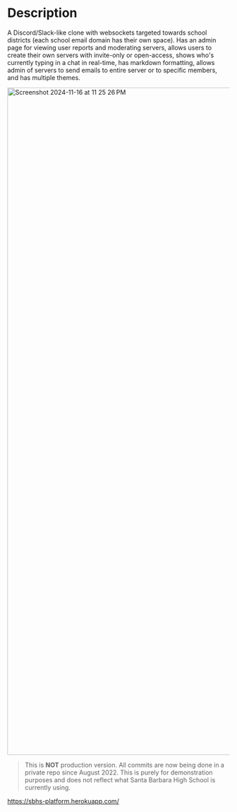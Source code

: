 # Description


A Discord/Slack-like clone with websockets targeted towards school districts (each school email domain has their own space). Has an admin page for viewing user reports and moderating servers, allows users to create their own servers with invite-only or open-access, shows who's currently typing in a chat in real-time, has markdown formatting, allows admin of servers to send emails to entire server or to specific members, and has multiple themes.

<img width="1511" alt="Screenshot 2024-11-16 at 11 25 26 PM" src="https://github.com/user-attachments/assets/a47cf7d4-615b-4e2e-81bd-5d671ccaa0c5">

> This is **NOT** production version. All commits are now being done in a private repo since August 2022. This is purely for demonstration purposes and does not reflect what Santa Barbara High School is currently using.

https://sbhs-platform.herokuapp.com/


